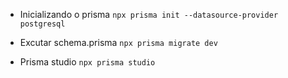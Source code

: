 - Inicializando o prisma `npx prisma init --datasource-provider postgresql`

- Excutar schema.prisma `npx prisma migrate dev`

- Prisma studio `npx prisma studio`
